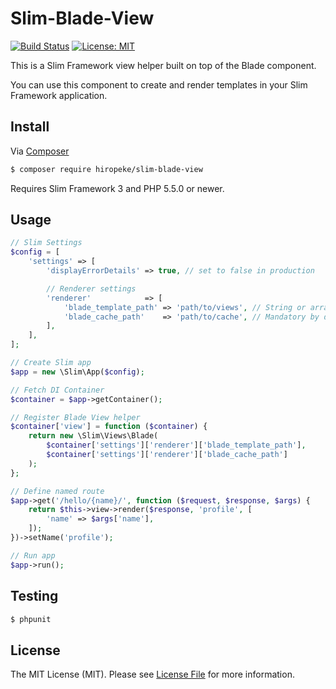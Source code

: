 # Slim-Blade-View

[![Build Status](https://travis-ci.org/rubellum/Slim-Blade-View.svg?branch=master)](https://travis-ci.org/rubellum/Slim-Blade-View)
[![License: MIT](https://img.shields.io/badge/License-MIT-yellow.svg)](https://opensource.org/licenses/MIT)

This is a Slim Framework view helper built on top of the Blade component.

You can use this component to create and render templates in your Slim Framework application.

## Install

Via [Composer](https://getcomposer.org/)

```bash
$ composer require hiropeke/slim-blade-view
```

Requires Slim Framework 3 and PHP 5.5.0 or newer.

## Usage

```php
// Slim Settings
$config = [
    'settings' => [
        'displayErrorDetails' => true, // set to false in production

        // Renderer settings
        'renderer'            => [
            'blade_template_path' => 'path/to/views', // String or array of multiple paths
            'blade_cache_path'    => 'path/to/cache', // Mandatory by default, though could probably turn caching off for development
        ],
    ],
];

// Create Slim app
$app = new \Slim\App($config);

// Fetch DI Container
$container = $app->getContainer();

// Register Blade View helper
$container['view'] = function ($container) {
    return new \Slim\Views\Blade(
        $container['settings']['renderer']['blade_template_path'],
        $container['settings']['renderer']['blade_cache_path']
    );
};

// Define named route
$app->get('/hello/{name}/', function ($request, $response, $args) {
    return $this->view->render($response, 'profile', [
        'name' => $args['name'],
    ]);
})->setName('profile');

// Run app
$app->run();
```

## Testing

```bash
$ phpunit
```

## License

The MIT License (MIT). Please see [License File](LICENSE) for more information.
